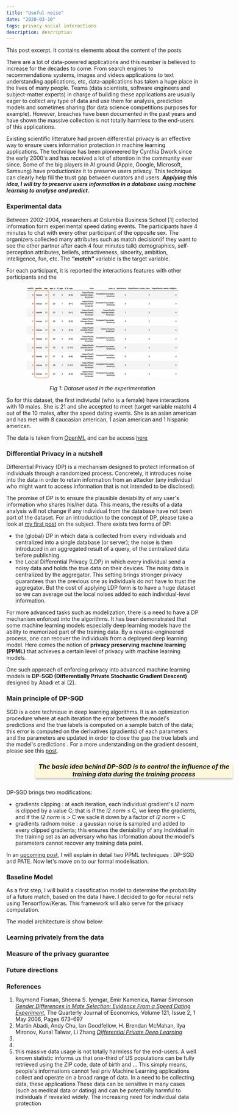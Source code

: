 ```yaml
---
title: "Useful noise"
date: "2020-03-10"
tags: privacy social interactions
description: description
---
```


<style type="text/css">
.card {
  width: 37em;
  margin: 0 0 0 15%;
  text-align: center;
  background-color: #FFF8DC;
  /* Add shadows to create the "card" effect */
  box-shadow: 0 4px 4px 0 rgba(0, 0, 0, 0.2);
  transition: 0.3s;
}

/* On mouse-over, add a deeper shadow */
.card:hover {
  box-shadow: 0 8px 8px 0 rgba(0, 0, 0, 0.2);
}

/* Add some padding inside the card container */
.container {
  padding: -0.5px 5px;
}

@media screen and (max-width: 900px) {
  .card {
    width: 30em;
    margin: 0
  }
}

</style>

This post excerpt. It contains elements about the content of the posts

There are a lot of data-powered applications and this number is believed to increase for the decades to come. From search engines to recommendations systems, images and videos applications to text understanding applications, etc, data-applications has taken a huge place in the lives of many people. Teams (data scientists, software engineers and subject-matter experts) in charge of building these applications are usually eager to collect any type of data and use them for analysis, prediction models and sometimes sharing (for data science competitions purposes for example). However, breaches have been documented in the past years and have shown the massive collection is not totally harmless to the end-users of this applications.

Existing scientific litterature had proven differential privacy is an effective way to ensure users information protection in machine learning applications. The technique has been pionneered by Cynthia Dwork since the early 2000's and has received a lot of attention in the community ever since. Some of the big players in AI ground (Apple, Google, Microsoft, Samsung) have productionize it to preserve users privacy. This technique can clearly help fill the trust gap between curators and users. **_Applying this idea, I will try to preserve users information in a database using machine learning to analyse and predict._**

### Experimental data

Between 2002-2004, researchers at Columbia Business School [1] collected information form experimental speed dating events. The participants have 4 minutes to chat with every other participant of the opposite sex. The organizers collected many attributes such as match decision(if they want to see the other partner after each 4 four minutes talk) demographics, self-perception attributes, beliefs, attractiveness, sincerity, ambition, intelligence, fun, etc. The **_"match"_** variable is the target variable.

For each participant, it is reported the interactions features with other participants and the

<p align="center">
<img class="image" src="./materials/figs/dataset.png" alt="dataset of the experimentation" width="400"/>
</p>

<center><i>Fig 1: Dataset used in the experimentation</i></center>

<p></p>

So for this dataset, the first indiviudal (who is a female) have interactions with 10 males. She is 21 and she accepted to meet (target variable match) 4 out of the 10 males, after the speed dating events. She is an asian american and has met with 8 caucasian american, 1 asian american and 1 hispanic american.

The data is taken from [OpenML](https://www.openml.org/) and can be access [here](https://www.openml.org/d/40536)

### Differential Privacy in a nutshell

Differential Privacy (DP) is a mechanism designed to protect information of individuals through a randomized process. Concretely, it introduces noise into the data in order to retain information from an attacker (any individual who might want to access information that is not intended to be disclosed).

The promise of DP is to ensure the plausible deniability of any user's information who shares his/her data. This means, the results of a data analysis will not change if any individual from the database have not been part of the dataset. For an introduction to the concept of DP, please take a look at [my first post](https://medium.com/@capgemini.invent.europe/differential-privacy-embedding-privacy-into-data-usage-f827f620f886) on the subject. There exists two forms of DP:

- the (global) DP in which data is collected from every individuals and centralized into a single database (or server); the noise is then introduced in an aggregated result of a query, of the centralized data before publishing.
- the Local Differential Privacy (LDP) in which every individual send a noisy data and holds the true data on their devices. The noisy data is centralized by the aggregator. This setting brings stronger privacy guarantees than the previous one as individuals do not have to trust the aggregator. But the cost of applying LDP form is to have a huge dataset so we can average out the local noises added to each individual-level information.

For more advanced tasks such as modelization, there is a need to have a DP mechanism enforced into the algorithms. It has been demonstrated that some machine learning models especially deep learning models have the ability to memorized part of the training data. By a reverse-engineered process, one can recover the individuals from a deployed deep learning model. Here comes the notion of **privacy preserving machine learning (PPML)** that achieves a certain level of privacy with machine learning models.

One such approach of enforcing privacy into advanced machine learning models is **DP-SGD (Differentially Private Stochastic Gradient Descent)** designed by Abadi et al [2].

### Main principle of DP-SGD

SGD is a core technique in deep learning algorithms. It is an optimization procedure where at each iteration the error between the model's predictions and the true labels is computed on a sample batch of the data; this error is computed on the derivatives (gradients) of each parameters and the parameters are updated in order to close the gap the true labels and the model's predictions . For a more understanding on the gradient descent, please see this [post](https://ruder.io/optimizing-gradient-descent/).

<div class="card">
  <div class="container">
    <h3>
    <i>
    The basic idea behind DP-SGD is to control the influence of the 
    training data during the training process
    </i>
    </h3>
  </div>
</div>
<h2></h2>
DP-SGD brings two modifications:

- gradients clipping : at each iteration, each individual gradient's _l2 norm_ is clipped by a value C; that is if the _l2 norm_ &le; C, we keep the gradients, and if the _l2 norm_ is &gt; C we sacle it down by a factor of _l2 norm_ &divide; C
- gradients radnom noise : a gaussian noise is sampled and added to every clipped gradients; this ensures the deniability of any individual in the training set as an adversary who has information about the model's parameters cannot recover any training data point.

In an <a href="http://benocharlo.com/posts/patedp-sgd/" target="_blank">upcoming post</a>, I will explain in detail two PPML techniques : DP-SGD and PATE. Now let's move on to our formal modelisation.

### Baseline Model

As a first step, I will build a classification model to determine the probability of a future match, based on the data I have. I decided to go for neural nets using Tensorflow/Keras. This framework will also serve for the privacy computation.

The model architecture is show below:

### Learning privately from the data

### Measure of the privacy guarantee

### Future directions

### References

1. Raymond Fisman, Sheena S. Iyengar, Emir Kamenica, Itamar Simonson [_Gender Differences in Mate Selection: Evidence From a Speed Dating Experiment_](https://doi.org/10.1162/qjec.2006.121.2.673), The Quarterly Journal of Economics, Volume 121, Issue 2, 1 May 2006, Pages 673–697
2. Martín Abadi, Andy Chu, Ian Goodfellow, H. Brendan McMahan, Ilya Mironov, Kunal Talwar, Li Zhang [_Differential Private Deep Learning_](https://arxiv.org/pdf/1607.00133.pdf)
3.
4.
5. this massive data usage is not totally harmless for the end-users.
   A well known statistic informs us that one-third of US populations can be fully retrieved using the ZIP code, date of birth and ... This simply means, people's informations cannot feel priv
   Machine Learning applications collect and operate on a broad range of data. In a need to be collecting data, these applications These data can be sensitive in many cases (such as medical data or dating) and can be potentially harmful to individuals if revealed widely. The increasing need for individual data protection
